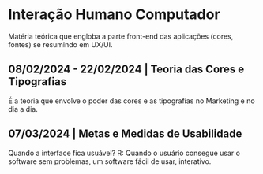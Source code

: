 # Interação Humano Computador
Matéria teórica que engloba a parte front-end das aplicações (cores, fontes) se resumindo em UX/UI.

## 08/02/2024 - 22/02/2024 | Teoria das Cores e Tipografias
É a teoria que envolve o poder das cores e as tipografias no Marketing e no dia a dia.

## 07/03/2024 | Metas e Medidas de Usabilidade
Quando a interface fica usuável?
R: Quando o usuário consegue usar o software sem problemas, um software fácil de usar, interativo.